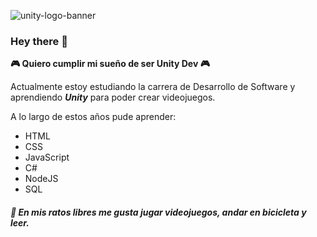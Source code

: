 
![unity-logo-banner](https://user-images.githubusercontent.com/45368708/114597070-b60f8600-9c66-11eb-8f5a-fa4d9bad4f50.png)



### Hey there 👋
**🎮 Quiero cumplir mi sueño de ser Unity Dev 🎮**

Actualmente estoy estudiando la carrera de Desarrollo de Software y aprendiendo _**Unity**_ para poder crear videojuegos.

A lo largo de estos años pude aprender:
- HTML
- CSS
- JavaScript
- C#
- NodeJS
- SQL 

##### 🧐 En mis ratos libres me gusta jugar videojuegos, andar en bicicleta y leer.

